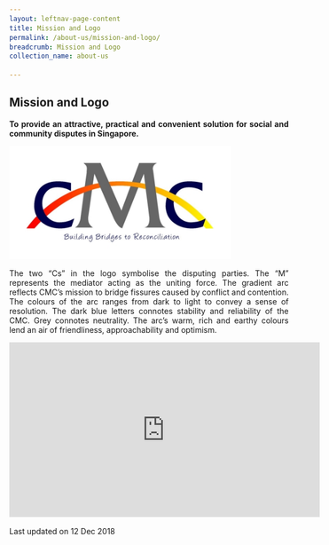 ```yaml
---
layout: leftnav-page-content
title: Mission and Logo
permalink: /about-us/mission-and-logo/
breadcrumb: Mission and Logo
collection_name: about-us

---
```


Mission and Logo
---

<p style="text-align: justify"><b>To provide an attractive, practical and convenient solution for social and community disputes in Singapore.</b></p>
  
<div class="image"><img src="/images/1544581758019.jpg/" style="width: 400px"></div>
  
<p style="text-align: justify">The two “Cs” in the logo symbolise the disputing parties. The “M” represents the mediator acting as the uniting force. The gradient arc reflects CMC’s mission to bridge fissures caused by conflict and contention. The colours of the arc ranges from dark to light to convey a sense of resolution. The dark blue letters connotes stability and reliability of the CMC. Grey connotes neutrality. The arc’s warm, rich and earthy colours lend an air of friendliness, approachability and optimism.</p>

<div class="bp-youtube" style="text-align: justify">
  <iframe width="560" height="315" src="https://www.youtube.com/embed/2K9yrnyQDp4?rel=0" frameborder="0" allow="accelerometer; autoplay; encrypted-media; gyroscope; picture-in-picture" allowfullscreen></iframe>
</div>

<p class="right-side-updated">Last updated on 12 Dec 2018</p> 
